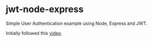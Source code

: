 # jwt-node-express
Simple User Authentication example using Node, Express and JWT.


Initially followed this [video](https://www.youtube.com/watch?v=7nafaH9SddU).
